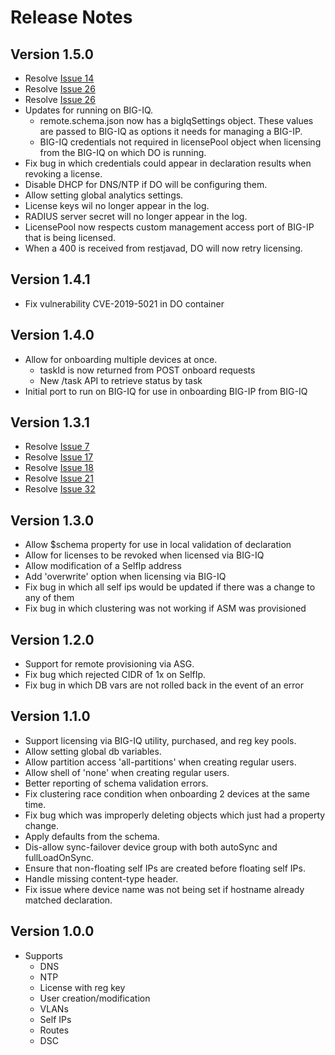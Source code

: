 # Release Notes

## Version 1.5.0
+ Resolve [Issue 14](https://github.com/F5Networks/f5-declarative-onboarding/issues/14)
+ Resolve [Issue 26](https://github.com/F5Networks/f5-declarative-onboarding/issues/26)
+ Resolve [Issue 26](https://github.com/F5Networks/f5-declarative-onboarding/issues/40)
+ Updates for running on BIG-IQ.
    + remote.schema.json now has a bigIqSettings object. These values are passed to BIG-IQ as options it needs for managing a BIG-IP.
    + BIG-IQ credentials not required in licensePool object when licensing from the BIG-IQ on which DO is running.
+ Fix bug in which credentials could appear in declaration results when revoking a license.
+ Disable DHCP for DNS/NTP if DO will be configuring them.
+ Allow setting global analytics settings.
+ License keys wil no longer appear in the log.
+ RADIUS server secret will no longer appear in the log.
+ LicensePool now respects custom management access port of BIG-IP that is being licensed.
+ When a 400 is received from restjavad, DO will now retry licensing.

## Version 1.4.1
+ Fix vulnerability CVE-2019-5021 in DO container

## Version 1.4.0
+ Allow for onboarding multiple devices at once.
    + taskId is now returned from POST onboard requests
    + New /task API to retrieve status by task
+ Initial port to run on BIG-IQ for use in onboarding BIG-IP from BIG-IQ

## Version 1.3.1
+ Resolve [Issue 7](https://github.com/F5Networks/f5-declarative-onboarding/issues/7)
+ Resolve [Issue 17](https://github.com/F5Networks/f5-declarative-onboarding/issues/17)
+ Resolve [Issue 18](https://github.com/F5Networks/f5-declarative-onboarding/issues/18)
+ Resolve [Issue 21](https://github.com/F5Networks/f5-declarative-onboarding/issues/21)
+ Resolve [Issue 32](https://github.com/F5Networks/f5-declarative-onboarding/issues/32)

## Version 1.3.0
+ Allow $schema property for use in local validation of declaration
+ Allow for licenses to be revoked when licensed via BIG-IQ
+ Allow modification of a SelfIp address
+ Add 'overwrite' option when licensing via BIG-IQ
+ Fix bug in which all self ips would be updated if there was a change to any of them
+ Fix bug in which clustering was not working if ASM was provisioned

## Version 1.2.0
+ Support for remote provisioning via ASG.
+ Fix bug which rejected CIDR of 1x on SelfIp.
+ Fix bug in which DB vars are not rolled back in the event of an error

## Version 1.1.0
+ Support licensing via BIG-IQ utility, purchased, and reg key pools.
+ Allow setting global db variables.
+ Allow partition access 'all-partitions' when creating regular users.
+ Allow shell of 'none' when creating regular users.
+ Better reporting of schema validation errors.
+ Fix clustering race condition when onboarding 2 devices at the same time.
+ Fix bug which was improperly deleting objects which just had a property change.
+ Apply defaults from the schema.
+ Dis-allow sync-failover device group with both autoSync and fullLoadOnSync.
+ Ensure that non-floating self IPs are created before floating self IPs.
+ Handle missing content-type header.
+ Fix issue where device name was not being set if hostname already matched declaration.

## Version 1.0.0
+ Supports
    + DNS
    + NTP
    + License with reg key
    + User creation/modification
    + VLANs
    + Self IPs
    + Routes
    + DSC

